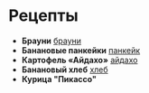 # Рецепты

- **Брауни** [брауни](brownie.md)
- **Банановые панкейки** [панкейк](banana.md)
- **Картофель «Айдахо»** [айдахо](potato.md)
- **Банановый хлеб** [хлеб](banana_bread.md)
- **Курица "Пикассо"**
